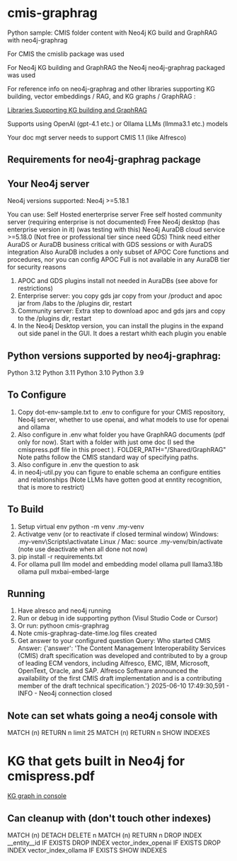 # cmis-graphrag

Python sample: CMIS folder content with Neo4j KG build and GraphRAG with neo4j-graphrag

For CMIS the cmislib package was used

For Neo4j KG building and GraphRAG the Neo4j neo4j-graphrag packaged was used

For reference info on neo4j-graphrag and other libraries supporting KG building, 
vector embeddings / RAG, and KG graphs / GraphRAG :

[Libraries Supporting KG building and GraphRAG](https://github.com/stevereiner/cmis-graphrag/blob/main/Libraries%20Supporting%20KG%20building%20and%20GraphRAG.md)

Supports using OpenAI (gpt-4.1 etc.) or Ollama LLMs (llmma3.1 etc.) models

Your doc mgt server needs to support CMIS 1.1 (like Alfresco)


## Requirements for  neo4j-graphrag package

## Your Neo4j server 
Neo4j versions supported:
Neo4j >=5.18.1

You can use:
Self Hosted enerterprise server
Free self hosted community server (requiring enterprise is not documented)
Free Neo4j desktop (has enterprise version in it) (was testing with this)
Neo4j AuraDB cloud service >=5.18.0 (Not free or professional tier since need GDS)
Think need either AuraDS or AuraDB business critical with GDS sessions or with AuraDS integration
Also AuraDB includes a only subset of APOC Core functions and procedures, nor you can config
APOC Full is not available in any AuraDB tier for security reasons

1. APOC and GDS plugins install not needed in AuraDBs (see above for restrictions)
2. Enterprise server: you copy gds jar copy from your /product and apoc jar from /labs to the /plugins dir, restart
3. Community server: Extra step to download apoc and gds jars and copy to the /plugins dir, restart
4. In the Neo4j Desktop version, you can install the plugins in the expand out side panel in the GUI. It does a restart 
whith each plugin you enable

## Python versions supported by neo4j-graphrag:
Python 3.12
Python 3.11
Python 3.10
Python 3.9

## To Configure
1. Copy dot-env-sample.txt to .env to configure for your CMIS repository, Neo4j server, whether to use openai,
and what models to use for openai and ollama
2. Also configure in .env what folder you have GraphRAG documents (pdf only for now). Start with a folder with just
ome doc (I sed the cmispress.pdf file in this proect ). FOLDER_PATH="/Shared/GraphRAG"  Note paths follow the CMIS standard way of specifying paths. 
3. Also configure in .env the question to ask
4. in neo4j-util.py you can figure to enable schema an configure entities and relationships
(Note LLMs have gotten good at enntity recognition, that is more to  restrict)

## To Build
1. Setup virtual env
python -m venv  .my-venv
2. Activatge venv  (or to reactivate if closed terminal window)
Windows: .my-venv\Scripts\activatate
Linux / Mac: source .my-venv/bin/activate
(note use deactivate when all done not now)
3. pip install -r requirements.txt
4. For ollama pull llm model and embedding model
ollama pull llama3.18b
ollama pull mxbai-embed-large

## Running
1. Have alresco and neo4j running
2. Run or debug in ide supporting python (Visul Studio Code or Cursor)
3. Or run: pythoon cmis-graphrag
4. Note cmis-graphrag-date-time.log files created
5. Get answer to your configured question
Query: Who started CMIS
Answer: {'answer': 'The Content Management Interoperability Services (CMIS) draft specification was developed and contributed to by a group of leading ECM vendors, including Alfresco, EMC, IBM, Microsoft, OpenText, Oracle, and SAP. Alfresco Software announced the availability of the first CMIS draft implementation and is a contributing member of the draft technical specification.'}
2025-06-10 17:49:30,591 - INFO - Neo4j connection closed

## Note can set whats going a neo4j console with
MATCH (n) RETURN n limit 25
MATCH (n) RETURN n
SHOW INDEXES

# KG that gets built in Neo4j for cmispress.pdf
[KG graph in console](https://github.com/stevereiner/cmis-graphrag/blob/main/KG%20graph%20in%20console.png)

## Can cleanup with (don't touch other indexes)
MATCH (n) DETACH DELETE n
MATCH (n) RETURN n
DROP INDEX __entity__id IF EXISTS
DROP INDEX vector_index_openai IF EXISTS
DROP INDEX vector_index_ollama IF EXISTS
SHOW INDEXES


